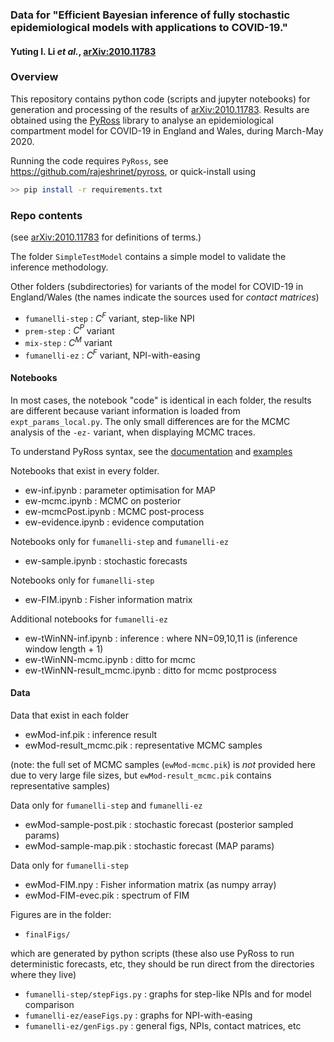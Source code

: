 ### Data for "Efficient Bayesian inference of fully stochastic epidemiological models with applications to COVID-19."
#### Yuting I. Li *et al.*, [arXiv:2010.11783](https://arxiv.org/abs/2010.11783)

### Overview

This repository contains python code (scripts and jupyter notebooks) for generation and processing of the results of [arXiv:2010.11783](https://arxiv.org/abs/2010.11783).  Results are obtained using the [PyRoss](https://github.com/rajeshrinet/pyross) library to analyse an epidemiological compartment model for COVID-19 in England and Wales, during March-May 2020.

Running the code requires `PyRoss`, see
<https://github.com/rajeshrinet/pyross>, or quick-install using
```bash
>> pip install -r requirements.txt
```

### Repo contents 
(see [arXiv:2010.11783](https://arxiv.org/abs/2010.11783) for definitions of terms.)

The folder `SimpleTestModel` contains a simple model to validate the inference methodology.

Other folders (subdirectories) for variants of the model for COVID-19 in England/Wales (the names indicate the sources used for *contact matrices*)
* `fumanelli-step` : $`C^F`$ variant, step-like NPI
* `prem-step` : $`C^P`$ variant
* `mix-step` : $`C^M`$ variant
* `fumanelli-ez` : $`C^F`$ variant, NPI-with-easing

#### Notebooks 
In most cases, the notebook "code" is identical in each folder, the results are different because variant 
information is loaded from `expt_params_local.py`.  The only small differences are for the MCMC analysis of the `-ez-` variant, 
when displaying MCMC traces.

To understand PyRoss syntax, see the [ documentation](https://pyross.readthedocs.io/en/latest/) and [examples](https://github.com/rajeshrinet/pyross#examples)

Notebooks that exist in every folder. 
* ew-inf.ipynb : parameter optimisation for MAP
* ew-mcmc.ipynb : MCMC on posterior
* ew-mcmcPost.ipynb : MCMC post-process
* ew-evidence.ipynb : evidence computation

Notebooks only for `fumanelli-step` and `fumanelli-ez`
* ew-sample.ipynb : stochastic forecasts

Notebooks only for `fumanelli-step`
* ew-FIM.ipynb  : Fisher information matrix

Additional notebooks for `fumanelli-ez`
* ew-tWinNN-inf.ipynb : inference : where NN=09,10,11 is (inference window length + 1)
* ew-tWinNN-mcmc.ipynb : ditto for mcmc
* ew-tWinNN-result_mcmc.ipynb : ditto for mcmc postprocess

#### Data 

Data that exist in each folder
* ewMod-inf.pik : inference result
* ewMod-result_mcmc.pik : representative MCMC samples

(note: the full set of MCMC samples (`ewMod-mcmc.pik`) is *not* provided here due to very large file sizes, but `ewMod-result_mcmc.pik` contains representative samples)

Data only for `fumanelli-step` and `fumanelli-ez`
* ewMod-sample-post.pik : stochastic forecast (posterior sampled params)
* ewMod-sample-map.pik : stochastic forecast (MAP params)

Data only for `fumanelli-step`
* ewMod-FIM.npy : Fisher information matrix (as numpy array)
* ewMod-FIM-evec.pik : spectrum of FIM

Figures are in the folder:
* `finalFigs/` 

which are generated by python scripts
(these also use PyRoss to run deterministic forecasts, etc, they should be run direct from the directories where they live)
* `fumanelli-step/stepFigs.py` : graphs for step-like NPIs and for model comparison
* `fumanelli-ez/easeFigs.py` : graphs for NPI-with-easing
* `fumanelli-ez/genFigs.py` : general figs, NPIs, contact matrices, etc

